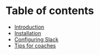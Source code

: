# Table of contents

* [Introduction](README.md)
* [Installation](installation.md)
* [Configuring Slack](configuring-slack.md)
* [Tips for coaches](coaches.md)

